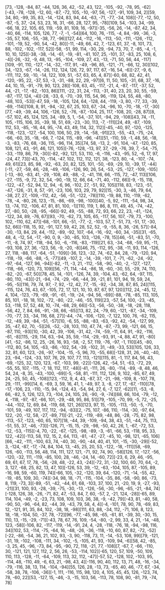 [73, -128, -84, 87, -44, 126, 36, 42, -52, 43, 122, -105, -92, -78, 95, -62][-43, -78, -128, -12, 60, -87, -72, 105, -10, -97, 56, -127, -91, 109, 34, 2][59, 34, 80, -99, 35, 83, -14, -124, 83, 94, 44, -63, -71, -77, -34, 108][-77, -12, 50, -87, -5, 37, -24, 53, 23, 16, 31, -66, 28, 127, 95, -78][109, 54, -103, 34, -99, -66, 18, 22, 105, 65, 119, -59, 81, 109, 16, -97][-35, -56, 26, -14, -87, 42, 34, -40, 66, -114, 105, 126, 77, -7, -1, -54][64, 100, 76, -115, -4, 84, -99, -36, -3, -35, 57, 106, -55, -38, 77, -96][127, 44, -112, -16, -113, -50, -111, -126, -112, -101, -19, 52, -90, 54, -42, 80][-11, -49, 66, 42, 7, -123, 61, 37, -8, 101, 73, 88, -102, -102, -117, 52][-58, -51, 99, 114, -30, 29, -94, 73, 70, 7, -85, -4, -1, 10, 10, 125][-38, -38, -14, -61, -19, -81, -41, 107, 25, -101, 37, -83, 25, 108, 6, -4][-26, -32, -9, 48, 13, -95, -104, -109, 27, 43, -13, -71, 50, 56, 44, -117][109, -91, 110, -127, -14, -32, -117, 91, -49, -96, 85, -121, -71, -66, 12, 30][102, 34, -123, -67, -14, -26, 112, 124, 126, 72, 97, 117, 67, -16, 54, -6][-27, -9, 6, -111, 112, 59, -10, -14, 122, 109, 51, -57, 63, 65, 4, 87][-60, 68, 82, 42, 41, -120, -95, 22, -37, 53, -3, -31, -88, 22, 29, -97][6, 11, 50, 105, -31, 68, 37, -16, 44, 10, 15, -91, -79, 90, 123, 28][-108, 63, 45, -117, -21, 4, -87, -117, -37, 52, 44, -21, -17, -82, -103, 86][111, -22, 31, 24, -113, -31, 40, 23, 20, 30, 55, -59, -87, -117, 124, -4][-28, -33, 6, -70, -39, 115, 54, 96, -119, 124, 55, 48, -80, -48, 103, -53][-47, 59, -18, -105, 124, 64, -128, 44, -119, -3, 80, -77, 33, -39, -69, -114][108, 8, 91, -94, -32, 67, 25, 103, 67, -34, -96, 10, -70, -18, -17, -30][77, -49, -39, 44, 106, -126, 52, -76, -87, -104, 25, 117, -108, 20, -28, 87][8, -57, 102, 45, 124, 125, 34, -89, 5, 1, -54, -37, 101, -94, 29, -108][43, 74, -11, 105, -115, 106, 35, -39, 18, 51, 69, -23, -30, 113, -7, -111][24, 49, -87, -109, 112, 53, -85, -16, 44, 95, -74, 43, 49, 114, 32, 112][-45, -40, 97, -120, -125, -118, -123, -127, -54, 100, 106, 50, 29, -14, -58, -91][23, -55, -43, -75, -24, -66, -60, 35, -18, -66, 7, -124, 115, -89, -96, -41][51, -110, 59, -1, 48, 56, -18, -3, -83, -76, 68, -36, 115, -96, 114, 35][74, 58, -13, 2, -91, 104, -47, -120, 85, 108, 121, 43, -91, 46, 121, 105][-76, -128, -13, 97, 37, -29, -76, 39, 7, -54, -75, -33, -119, 86, 79, -30][-82, -92, 121, 53, 110, -6, -116, -43, -95, 52, -6, 17, 97, -24, 47, 73][-43, 70, -114, -47, 102, 112, 112, 121, 38, -123, 80, -4, -107, -74, 49, 61][23, 85, 98, -92, -63, 20, 82, 125, 101, -50, -69, -29, 10, -39, 17, -44][-11, -27, -59, 46, -28, -49, -106, -126, 90, 26, 54, -53, -25, -127, -109, -105][-13, -80, -83, 41, -29, -108, 49, -88, -2, -41, 116, 66, -115, 72, -47, 113][106, -27, -115, -9, 72, 32, 54, -90, -19, 12, 66, 64, -71, 40, -112, 66][-9, -15, 118, -122, -47, -52, 94, 12, 94, -6, 96, -102, 27, -51, 92, 105][118, 83, -123, -51, -47, -126, -31, 8, 57, -91, -23, 106, 103, 29, 79, 92][15, -30, 3, -46, 79, 64, -38, 27, 27, -109, -112, 42, -56, -51, -122, -78][110, -19, 88, 110, -119, -62, -78, -4, -80, 26, 123, -15, -86, -69, -98, -100][40, -5, 92, -111, -54, 98, 34, 13, -74, 112, -106, 47, 81, 81, 100, -1][110, 119, 1, 86, 8, 111, 49, 45, -74, -42, 27, -80, 50, -28, -95, -66][-92, 49, -55, -88, 72, 93, 66, 22, 23, -41, -124, -122, 34, 89, -76, 67][93, -70, -62, 73, 105, 65, -117, 56, 107, -79, 73, -100, 102, -110, 62, 47][-68, -101, 66, -51, -77, -2, -103, 57, 7, -51, 73, -51, 17, -30, 52, 66][-118, 15, 92, -91, 127, 59, 42, 28, 52, 52, -9, -55, 8, 36, -26, 57][-84, -30, -13, 84, 29, 44, -112, -89, -92, 107, -64, -16, -92, -60, 34, -35][31, -65, 48, 4, -12, 54, -17, -90, 0, 9, -30, -85, 103, -126, -78, 15][46, -51, -83, 51, -70, -11, -8, 74, 97, -118, -94, 50, -6, -116, -83, -119][21, 63, -34, -68, -59, 95, -11, -93, 108, 27, 36, -123, 56, -9, -20, -8][46, 75, -112, 95, -38, -11, 93, 114, -126, 27, 118, -88, 117, -64, -51, -109][-36, 123, -32, 74, -62, 84, 28, -79, -120, 94, -118, -19, -66, -88, -5, -77][49, -107, 2, -14, -39, -101, 7, -71, -62, -24, -92, -97, -64, -127, 96, -94][-82, -11, -3, 21, -112, -58, -90, -40, -2, -127, -127, -118, -66, -120, 73, 109][56, -71, 114, -44, -86, 18, -60, -30, 55, -29, 74, 110, -82, -20, -67, 50][78, 45, 14, -101, -126, 74, 39, -104, 43, -62, 64, -97, 115, -80, 110, -43][-21, -94, -74, -29, -66, -44, 39, -21, 81, 101, 94, 19, 59, 24, -95, -5][116, 79, 74, 97, -7, 92, -12, 42, 77, -15, -92, -34, 38, 87, 85, 24][115, -115, 124, 76, 43, 67, -105, 72, 17, 121, 10, 10, 87, 67, 97, 120][112, 24, -45, 12, 4, 104, -123, -79, -69, -91, -61, -19, -24, -94, 56, -69][-88, -78, -85, 113, 105, 85, 101, -18, 18, 102, -72, -80, -22, -46, -55, 119][23, -57, 54, 100, -23, -45, 53, -118, 57, 52, 48, 10, -74, -68, 29, 66][-53, -56, -50, -38, -18, -28, 118, -56, 42, 7, 84, 66, -91, -38, 66, -65][13, 82, 24, -79, 60, -121, -87, -34, -109, -70, -77, 33, -34, 116, 68, 27][-44, -74, -106, -120, -7, 122, 100, 76, -62, 115, -12, -49, 39, -84, -51, -57][10, -6, 55, -88, -83, -63, -92, 42, -54, -127, 99, 35, -47, 62, 70, -5][26, -52, -28, 103, 110, 47, 74, -87, -73, 99, -121, 66, 15, -87, 110, -93][10, -30, 42, 39, -106, -31, 42, -74, -59, -11, 64, 91, -92, -116, -61, -8][115, -29, 114, 63, -94, 35, 59, -114, -29, -93, 91, -4, 88, 47, 91, -80][41, -52, -86, 12, 25, -26, 16, 93, -58, -2, 57, 119, -76, -97, -1, 110][45, -80, -112, 80, 54, 105, -63, -86, -102, 54, -39, -102, 31, -49, -33, 53][105, 126, 33, 32, 81, 60, 123, -26, -97, -104, -15, -5, 96, 70, -55, 68][-128, 31, 26, -40, -40, 23, -94, -124, -33, 107, 76, 29, 107, 77, 113, -121][115, 81, -1, 117, 84, 56, 43, -69, -125, 32, 120, 123, -67, -103, 99, -22][-126, 42, -54, 51, -63, -72, 29, -55, 55, 107, -115, -7, 18, 112, 117, -48][-41, -111, 26, -80, -114, -89, -8, 48, 46, 54, 24, -8, 35, -43, -100, -69][-5, -58, 81, -111, 112, 126, 9, 102, -85, 67, 49, 24, -25, 50, 45, -108][123, -112, 9, 4, 43, -87, 37, -21, -98, -109, 8, -107, 78, 29, -111, -99][14, 6, -69, 3, 59, 16, 41, 1, -49, 97, 3, -8, -27, 17, -67, -110][78, -17, -106, 23, -110, -15, 94, -124, 43, -54, 94, 27, 6, -7, 127, -62][11, -53, -8, 66, -82, 5, 126, 123, 73, -104, 24, 105, 26, -90, -9, -74][68, 66, 104, -79, -12, 4, -118, -97, -87, -66, 101, -29, -48, 95, 86, 51][79, -105, -70, 99, -5, 72, -25, -44, -102, 12, 69, 84, -119, 68, 121, 26][123, 97, 15, -105, -113, -50, -5, -70, -101, 59, -49, 107, 117, 112, -94, -83][2, -75, 107, -86, 110, -114, -30, -97, 64, 122, -20, -12, 58, -27, -89, 71][-21, -22, -119, -89, -48, 86, -28, -75, 82, 98, -113, -57, -123, -60, 65, 107][18, -44, 39, -109, -94, 38, 43, -51, -44, 75, 113, -51, 55, 37, -46, -73][-126, 71, -15, 15, -29, -98, -50, 42, 26, 1, -67, -72, 53, -12, -53, -115][-4, 70, -22, -67, -125, -98, -89, -3, -61, -66, 53, -118, 95, 33, 122, -42][-113, 58, 112, 15, 2, 64, 113, -81, -47, -27, -45, 10, -98, 121, -65, 106][66, -42, -111, -100, 63, 74, -40, 30, -90, -44, 40, 41, 101, -15, -30, -29][-52, 3, -124, -87, -17, -74, 84, 104, 13, -45, 25, 20, 53, -122, -18, -111][58, -69, 126, -60, -113, 56, 48, 114, 111, 127, 121, -71, 92, 74, 90, -58][126, 17, -127, -56, -120, -32, 111, -119, -85, 100, 28, -46, -24, 14, -60, 72][-23, 6, 29, 46, -95, 69, 61, 67, 17, 78, -56, -28, 48, -22, 43, -24][-72, 31, -32, 100, 60, 70, 64, -2, 3, 127, -68, 25, 82, 13, 47, 10][-126, 53, 39, -12, -63, -104, 105, 87, -105, 89, -16, 98, 59, -60, 119, 74][-66, 105, -32, -120, 39, 64, -120, -71, -14, -55, 42, -19, -85, 109, 30, -74][-34, 98, 18, -71, -115, -104, -35, 86, -58, -90, 86, -73, 8, 119, -73, 3][-89, -51, -42, -44, 61, 68, -103, 37, 100, 21, -20, 19, 9, -27, -93, -21][31, 100, 93, -28, -39, -75, -30, -13, -126, -56, -30, -96, -65, -21, -84, 74][-128, 126, 38, -26, -71, 82, 47, -53, 84, 7, 60, -57, 2, -21, 124, -28][-65, 89, 114, 104, -49, -2, -23, 73, 108, 109, 103, 36, 38, -9, -42, 79][-43, 81, -40, 58, -90, 50, -96, -64, 82, -44, 39, -43, 79, 58, 4, 4][-4, -101, 78, 90, 78, -69, 83, 12, -121, 91, 35, 84, 102, -38, 18, -98][111, 63, 88, -34, 112, -71, 106, 8, 123, 18, -18, -104, 50, -37, 78, -72][96, -77, -45, 98, -65, -61, 81, -39, 30, -30, 15, 110, 13, -15, -29, -71][-43, 78, 67, 76, 109, -54, -80, -2, 99, 33, 4, 21, -14, -48, 123, -58][-106, 82, -117, -119, -14, -91, 24, 4, -28, -118, -76, 18, -94, -98, 116, 34][102, 53, -114, -75, -64, 16, -48, -26, -36, -118, -10, 60, 87, 82, -72, -52][-22, -86, -54, 36, 21, 102, 93, -3, 90, -118, 73, 11, -14, -53, 108, 99][79, -121, -31, 19, -102, -108, -111, 34, -102, -5, -105, 41, 93, -109, 94, -6][58, 42, -85, -3, 25, 45, -96, -73, 84, -95, -90, 72, 118, -21, 77, -108][7, -67, 7, -66, -110, 30, -121, 121, 127, 112, 2, 56, 26, -53, -114, 102][-65, 120, 57, 109, -50, 109, 110, 113, -128, -11, -64, -109, 113, 32, 112, -47][-57, 52, -128, 102, -103, 95, -114, 48, -110, 49, -6, 63, 21, -98, 43, 4][-116, 90, 40, 112, 13, 71, 48, -16, -34, -79, -116, 38, 13, 114, -104, -94][55, 126, 28, -13, 73, -65, 40, 46, -77, 67, -34, -58, 38, 78, -106, -36][-1, 111, -116, 115, 98, 120, 4, 105, 45, 45, 126, -123, 74, 78, -60, 22][53, -127, 15, -46, -3, -15, 103, 56, -113, 78, 108, 90, -81, 79, -74, 78]